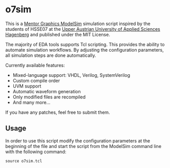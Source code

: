 o7sim
=====

This is a [Mentor Graphics ModelSim](http://www.mentor.com/) simulation script inspired by the students of HSSE07 at the [Upper Austrian University of Applied Sciences Hagenberg](http://www.fh-ooe.at/hsd) and published under the MIT License.

The majority of EDA tools supports Tcl scripting. This provides the ability to automate simulation workflows. By adjusting the configuration parameters, all simulation steps are done automatically.

Currently available features:
- Mixed-language support: VHDL, Verilog, SystemVerilog
- Custom compile order
- UVM support
- Automatic waveform generation
- Only modified files are recompiled
- And many more...

If you have any patches, feel free to submit them.

Usage
-----

In order to use this script modify the configuration parameters at the beginning of the file and start the script from the ModelSim command line with the following command:

    source o7sim.tcl
